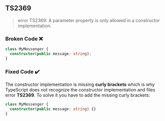 ## TS2369

> error TS2369: A parameter property is only allowed in a constructor implementation.

### Broken Code ❌

```ts
class MyMessenger {
  constructor(public message: string);
}
```

### Fixed Code ✔️

The constructor implementation is missing **curly brackets** which is why TypeScript does not recognize the constructor implementation and files error **TS2369**. To solve it you have to add the missing curly brackets:

```ts
class MyMessenger {
  constructor(public message: string) {}
}
```
